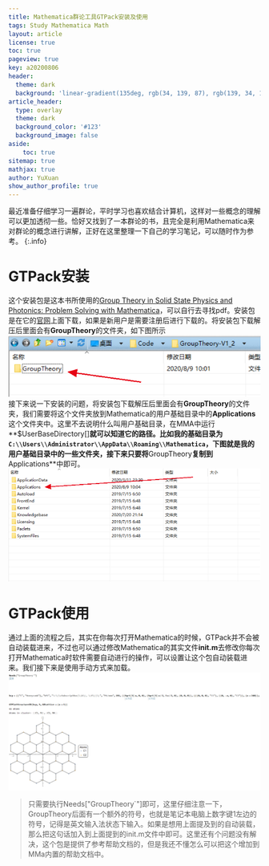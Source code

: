 ```yaml
---
title: Mathematica群论工具GTPack安装及使用
tags: Study Mathematica Math
layout: article
license: true
toc: true
pageview: true
key: a20200806
header:
  theme: dark
  background: 'linear-gradient(135deg, rgb(34, 139, 87), rgb(139, 34, 139))'
article_header:
  type: overlay
  theme: dark
  background_color: '#123'
  background_image: false
aside:
    toc: true
sitemap: true
mathjax: true
author: YuXuan
show_author_profile: true
---
```

最近准备仔细学习一遍群论，平时学习也喜欢结合计算机，这样对一些概念的理解可以更加透彻一些。恰好又找到了一本群论的书，且完全是利用Mathematica来对群论的概念进行讲解，正好在这里整理一下自己的学习笔记，可以随时作为参考。
{:.info}
<!--more-->
# GTPack安装
这个安装包是这本书所使用的[Group Theory in Solid State Physics and Photonics: Problem Solving with Mathematica](https://www.wiley.com/en-us/Group+Theory+in+Solid+State+Physics+and+Photonics%3A+Problem+Solving+with+Mathematica-p-9783527411337)，可以自行去寻找pdf。安装包是在它的[官网](http://gtpack.org/download/)上面下载，如果是新用户是需要注册后进行下载的。将安装包下载解压后里面会有**GroupTheory**的文件夹，如下图所示
![png](/assets/images/Mma/gt-1.png)
接下来说一下安装的问题，将安装包下载解压后里面会有**GroupTheory**的文件夹，我们需要将这个文件夹放到Mathematica的用户基础目录中的**Applications**这个文件夹中。这里不去说明什么叫用户基础目录，在MMA中运行**$UserBaseDirectory[]**就可以知道它的路径。比如我的基础目录为`C:\\Users\\Administrator\\AppData\\Roaming\\Mathematica`，下图就是我的用户基础目录中的一些文件夹，接下来只要将**GroupTheory**复制到**Applications**中即可。
![png](/assets/images/Mma/gt-2.png)
# GTPack使用
通过上面的流程之后，其实在你每次打开Mathematica的时候，GTPack并不会被自动装载进来，不过也可以通过修改Mathematica的其实文件**init.m**去修改你每次打开Mathematica时软件需要自动进行的操作，可以设置让这个包自动装载进来。我们接下来是使用手动方式来加载。
![png](/assets/images/Mma/gt-3.png)
> 只需要执行Needs["GroupTheory`"]即可，这里仔细注意一下，GroupTheory后面有一个额外的符号，也就是笔记本电脑上数字键1左边的符号，记得是英文输入法状态下输入。如果是想用上面提及到的自动装载，那么把这句话加入到上面提到的init.m文件中即可。这里还有个问题没有解决，这个包是提供了参考帮助文档的，但是我还不懂怎么可以把这个增加到MMa内置的帮助文档中。